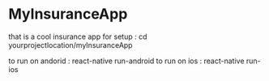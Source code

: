 # MyInsuranceApp
that is a cool insurance app
for setup : 
  cd yourprojectlocation/myInsuranceApp
  
to run on andorid : react-native run-android
to run on ios : react-native run-ios
